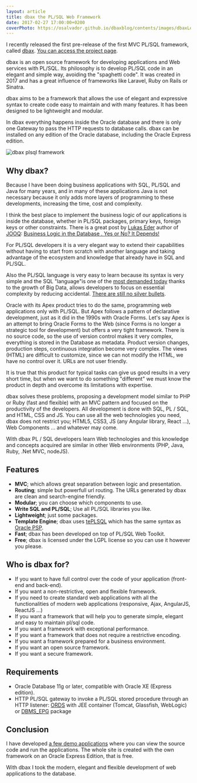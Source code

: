 ```yaml
---
layout: article
title: dbax the PL/SQL Web Framework
date: 2017-02-27 17:00:00+0200
coverPhoto: https://osalvador.github.io/dbaxblog/contents/images/dbaxLogo.png
---
```


I recently released the first pre-release of the first MVC PL/SQL framework, called [dbax](https://dbax.io). [You can access the project page](https://dbax.io).

dbax is an open source framework for developing applications and Web services with PL/SQL. Its philosophy is to develop PL/SQL code in an elegant and simple way, avoiding the "spaghetti code". It was created in 2017 and has a great influence of frameworks like Laravel, Ruby on Rails or Sinatra.

dbax aims to be a framework that allows the use of elegant and expressive syntax to create code easy to maintain and with many features. It has been designed to be lightweight and modular.

In dbax everything happens inside the Oracle database and there is only one Gateway to pass the HTTP requests to database calls. dbax can be installed on any edition of the Oracle database, including the Oracle Express edition.

![dbax plsql framework](https://osalvador.github.io/dbaxblog/contents/images/dbaxLogo.png)

## Why dbax?

Because I have been doing business applications with SQL, PL/SQL and Java for many years, and in many of these applications Java is not necessary because it only adds more layers of programming to these developments, increasing the time, cost and complexity.

I think the best place to implement the business logic of our applications is inside the database, whether in PL/SQL packages, primary keys, foreign keys or other constraints. There is a great post by [Lukas Eder](https://twitter.com/lukaseder?lang=es) author of [JOOQ](https://www.jooq.org/): [Business Logic in the Database . Yes or No? It Depends!](Http://www.vertabelo.com/blog/notes-from-the-lab/business-logic-in-the-database-yes-or-no-it-depends)

For PL/SQL developers it is a very elegant way to extend their capabilities without having to start from scratch with another language and taking advantage of the ecosystem and knowledge that already have in SQL and PL/SQL.

Also the PL/SQL language is very easy to learn because its syntax is very simple and the SQL "language"is one of the [most demanded today](http://www.codingdojo.com/blog/9-most-in-demand-programming-languages-of-2016/) thanks to the growth of Big Data, allows developers to focus on essential complexity by reducing accidental. [There are still no silver bullets](https://es.wikipedia.org/wiki/No_hay_balas_de_plata).

Oracle with its Apex product tries to do the same, programming web applications only with PL/SQL. But Apex follows a pattern of declarative development, just as it did in the 1990s with Oracle Forms. Let's say Apex is an attempt to bring Oracle Forms to the Web (since Forms is no longer a strategic tool for development) but offers a very tight framework. There is no source code, so the use of version control makes it very complex, everything is stored in the Database as metadata. Product version changes, production steps, continuous integration become very complex. The views (HTML) are difficult to customize, since we can not modify the HTML, we have no control over it. URLs are not user friendly.

It is true that this product for typical tasks can give us good results in a very short time, but when we want to do something "different" we must know the product in depth and overcome its limitations with expertise.

dbax solves these problems, proposing a development model similar to PHP or Ruby (fast and flexible) with an MVC pattern and focused on the productivity of the developers. All development is done with SQL, PL / SQL, and HTML, CSS and JS. You can use all the web technologies you need, dbax does not restrict you; HTML5, CSS3, JS (any Angular library, React ...), Web Components ... and whatever may come.

With dbax PL / SQL developers learn Web technologies and this knowledge and concepts acquired are similar in other Web environments (PHP, Java, Ruby, .Net MVC, nodeJS).


## Features

* **MVC**; which allows great separation between logic and presentation. 
* **Routing**; simple but powerfull url routing. The URLs generated by dbax are clean and search-engine friendly.
* **Modular**; you can choose which components to use.
* **Write SQL and PL/SQL**; Use all PL/SQL libraries you like.
* **Lightweight**; just some packages. 
* **Template Engine**; dbax uses [tePLSQL] which has the same syntax as [Oracle PSP].
* **Fast**; dbax has been developed on top of PL/SQL Web Toolkit.
* **Free**; dbax is licensed under the LGPL license so you can use it however you please. 

[tePLSQL]: https://github.com/osalvador/tePLSQL
[Oracle PSP]: http://docs.oracle.com/cd/E11882_01/appdev.112/e41502/adfns_psp.htm#ADFNS016


## Who is dbax for?

- If you want to have full control over the code of your application (front-end and back-end).
- If you want a non-restrictive, open and flexible framework.
- If you need to create standard web applications with all the functionalities of modern web applications (responsive, Ajax, AngularJS, ReactJS ...)
- If you want a framework that will help you to generate simple, elegant and easy to maintain pl/sql code.
- If you want a framework with exceptional performance.
- If you want a framework that does not require a restrictive encoding.
- If you want a framework prepared for a business environment.
- If you want an open source framework.
- If you want a secure framework.

## Requirements

- Oracle Database 11g or later, compatible with Oracle XE (Express edition).
- HTTP PL/SQL gateway to invoke a PL/SQL stored procedure through an HTTP listener: [ORDS] with JEE container (Tomcat, Glassfish, WebLogic) or [DBMS_EPG] package

[ORDS]: http://www.oracle.com/technetwork/developer-tools/rest-data-services/overview/index.html
[DBMS_EPG]: https://docs.oracle.com/cd/B28359_01/appdev.111/b28419/d_epg.htm

## Conclusion

I have developed [a few demo applications](http://apps.dbax.io) where you can view the source code and run the applications. The whole site is created with the own framework on an Oracle Express Edition, that is free.

With dbax I took the modern, elegant and flexible development of web applications to the database.
